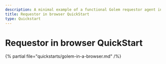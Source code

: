 ```yaml
---
description: A minimal example of a functional Golem requestor agent in a browser
title: Requestor in browser QuickStart
type: Quickstart
---
```


# Requestor in browser QuickStart

{% partial file="quickstarts/golem-in-a-browser.md" /%}

